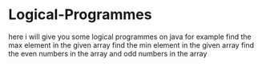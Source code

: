 # Logical-Programmes
here i will give you some logical programmes on java
for example find the max element in the given array
find the min element in the given array
find the even numbers in the array
and odd numbers in the array



